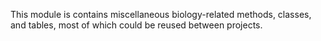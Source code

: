 This module is contains miscellaneous biology-related methods, classes, and
tables, most of which could be reused between projects.

